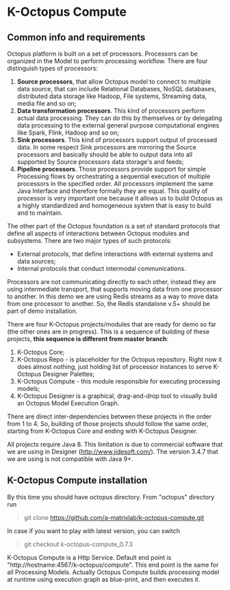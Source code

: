 # K-Octopus Compute 
## Common info and requirements
Octopus platform is built on a set of processors. Processors can be organized in the Model to perform processing workflow. There are four distinguish types of processors:
1. **Source processors**, that allow Octopus model to connect to multiple data source, that can include Relational Databases, NoSQL databases, distributed data storage like Hadoop, File systems, Streaming data, media file and so on;
2. **Data transformation processors**. This kind of processors perform actual data processing. They can do this by themselves or by delegating data processing to the external general purpose computational engines like Spark, Flink, Hadoop and so on;
3. **Sink processors**. This kind of processors support output of processed data. In some respect Sink processors are mirroring the Source processors and basically should be able to output data into all supported by Source processors data storage's and feeds;
4. **Pipeline processors**. Those processors provide support for simple Processing flows by orchestrating a sequential execution of multiple processors in the specified order.
All processors implement the same Java Interface and therefore formally they are equal. This quality of processor is very important one because it allows us to build Octopus as a highly standardized and homogeneous system that is easy to build and to maintain.

The other part of the Octopus foundation is a set of standard protocols that define all aspects of interactions between Octopus modules and subsystems.
There are two major types of such protocols:
* External protocols, that define interactions with external systems and data sources;
* Internal protocols that conduct intermodal communications.

Processors are not communicating directly to each other, instead they are using intermediate transport, that supports moving data from one processor to another. In this demo we are using Redis streams as a way to move data from one processor to another. So, the Redis standalone v.5+ should be part of demo installation.

There are four K-Octopus projects/modules that are ready for demo so far (the other ones are in progress). This is a sequence of building of these projects, **this sequence is different from master branch**:
1. K-Octopus Core;
2. K-Octopus Repo - is placeholder for the Octopus repository. Right now it does almost nothing, just holding list of processor instances to serve K-Octopus Designer Palettes;
3. K-Octopus Compute - this module responsible for executing processing models;
4. K-Octopus Designer is a graphical, drag-and-drop tool to visually build an Octopus Model Execution Graph.

There are direct inter-dependencies between these projects in the order from 1 to 4. So, building of those projects should follow the same order, starting from K-Octopus Core and ending with K-Octopus Designer. 

All projects require Java 8. This limitation is due to commercial software that we are using in Designer (http://www.jidesoft.com/). The version 3.4.7 that we are using is not compatible with Java 9+.

## K-Octopus Compute installation
By this time you should have octopus directory. From "octopus" directory run
> git clone https://github.com/a-matrixlab/k-octopus-compute.git

In case if you want to play with latest version, you can switch

> git checkout k-octopus-compute_0.7.3

K-Octopus Compute is a Http Service. Default end point is "http://hostname:4567/k-octopus/compute". This end point is the same for all Processing Models. Actually Octopus Compute builds processing model at runtime using execution graph as blue-print, and then executes it. 

